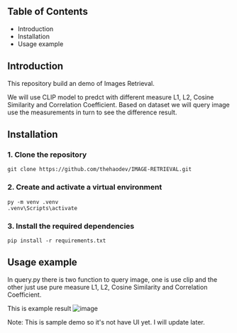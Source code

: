 ## Table of Contents

- Introduction
- Installation
- Usage example
## Introduction
This repository build an demo of Images Retrieval.

We will use CLIP model to predct with different measure L1, L2, Cosine Similarity and Correlation Coefficient.
Based on dataset we will query image use the measurements in turn to see the difference result. 
## Installation
### 1. Clone the repository  
```
git clone https://github.com/thehaodev/IMAGE-RETRIEVAL.git
```
### 2. Create and activate a virtual environment 
```
py -m venv .venv
.venv\Scripts\activate
```
### 3. Install the required dependencies 
```
pip install -r requirements.txt
```
## Usage example
In query.py there is two function to query image, one is use clip and the other just use pure measure  L1, L2, Cosine Similarity and Correlation Coefficient.

This is example result
![image](https://github.com/user-attachments/assets/f8b92c54-be60-4067-a614-df636178adbb)


Note: This is sample demo so it's not have UI yet. I will update later. 


